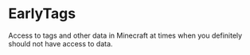 # EarlyTags
Access to tags and other data in Minecraft at times when you definitely should not have access to data.
